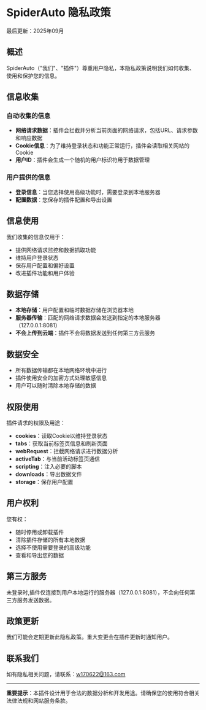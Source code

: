 # SpiderAuto 隐私政策

最后更新：2025年09月

## 概述

SpiderAuto（"我们"、"插件"）尊重用户隐私，本隐私政策说明我们如何收集、使用和保护您的信息。

## 信息收集

### 自动收集的信息
- **网络请求数据**：插件会拦截并分析当前页面的网络请求，包括URL、请求参数和响应数据
- **Cookie信息**：为了维持登录状态和功能正常运行，插件会读取相关网站的Cookie
- **用户ID**：插件会生成一个随机的用户标识符用于数据管理

### 用户提供的信息
- **登录信息**：当您选择使用高级功能时，需要登录到本地服务器
- **配置数据**：您保存的插件配置和导出设置

## 信息使用

我们收集的信息仅用于：
- 提供网络请求监控和数据抓取功能
- 维持用户登录状态
- 保存用户配置和偏好设置
- 改进插件功能和用户体验

## 数据存储

- **本地存储**：用户配置和临时数据存储在浏览器本地
- **服务器传输**：匹配的网络请求数据会发送到指定的本地服务器（127.0.0.1:8081）
- **不会上传到云端**：插件不会将数据发送到任何第三方云服务

## 数据安全

- 所有数据传输都在本地网络环境中进行
- 插件使用安全的加密方式处理敏感信息
- 用户可以随时清除本地存储的数据

## 权限使用

插件请求的权限及用途：
- **cookies**：读取Cookie以维持登录状态
- **tabs**：获取当前标签页信息和刷新页面
- **webRequest**：拦截网络请求进行数据分析
- **activeTab**：与当前活动标签页通信
- **scripting**：注入必要的脚本
- **downloads**：导出数据文件
- **storage**：保存用户配置

## 用户权利

您有权：
- 随时停用或卸载插件
- 清除插件存储的所有本地数据
- 选择不使用需要登录的高级功能
- 查看和导出您的数据

## 第三方服务

未登录时,插件仅连接到用户本地运行的服务器（127.0.0.1:8081），不会向任何第三方服务发送数据。

## 政策更新

我们可能会定期更新此隐私政策。重大变更会在插件更新时通知用户。

## 联系我们

如有隐私相关问题，请联系：w170622@163.com

---

**重要提示**：本插件设计用于合法的数据分析和开发用途。请确保您的使用符合相关法律法规和网站服务条款。


